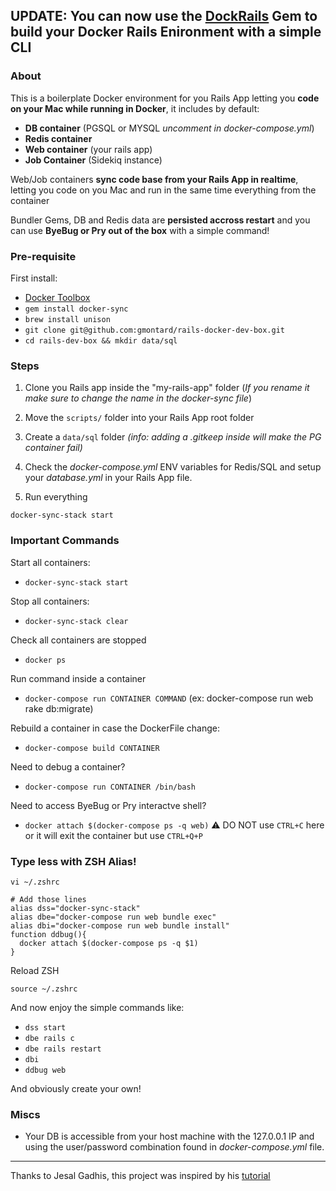 
UPDATE: You can now use the [DockRails](https://github.com/gmontard/dockrails/) Gem to build your Docker Rails Enironment with a simple CLI
---

### About

This is a boilerplate Docker environment for you Rails App letting you **code on your Mac while running in Docker**, it includes by default:
- **DB container** (PGSQL or MYSQL *uncomment in docker-compose.yml*)
- **Redis container**
- **Web container** (your rails app)
- **Job Container** (Sidekiq instance)

Web/Job containers **sync code base from your Rails App in realtime**, letting you code on you Mac and run in the same time everything from the container

Bundler Gems, DB and Redis data are **persisted accross restart** and you can use **ByeBug or Pry out of the box** with a simple command!

### Pre-requisite

First install:
- [Docker Toolbox](https://www.docker.com/products/docker-toolbox)
- ```gem install docker-sync```
- ```brew install unison```
- ```git clone git@github.com:gmontard/rails-docker-dev-box.git```
- ```cd rails-dev-box && mkdir data/sql```


### Steps

1. Clone you Rails app inside the "my-rails-app" folder (*If you rename it make sure to change the name in the docker-sync file*)

2. Move the ```scripts/``` folder into your Rails App root folder

3. Create a ```data/sql``` folder *(info: adding a .gitkeep inside will make the PG container fail)*

3. Check the *docker-compose.yml* ENV variables for Redis/SQL and setup your *database.yml* in your Rails App file.

4. Run everything

```
docker-sync-stack start
```

### Important Commands

Start all containers:
- ```docker-sync-stack start```

Stop all containers:
- ```docker-sync-stack clear```

Check all containers are stopped
- ```docker ps```

Run command inside a container
- ```docker-compose run CONTAINER COMMAND``` (ex: docker-compose run web rake db:migrate)

Rebuild a container in case the DockerFile change:
- ```docker-compose build CONTAINER```

Need to debug a container?
- ```docker-compose run CONTAINER /bin/bash```

Need to access ByeBug or Pry interactve shell?
- ```docker attach $(docker-compose ps -q web)``` :warning: DO NOT use ```CTRL+C``` here or it will exit the container but use ```CTRL+Q+P```


### Type less with ZSH Alias!

```vi ~/.zshrc```

```
# Add those lines
alias dss="docker-sync-stack"
alias dbe="docker-compose run web bundle exec"
alias dbi="docker-compose run web bundle install"
function ddbug(){
  docker attach $(docker-compose ps -q $1)
}
```

Reload ZSH
```
source ~/.zshrc
```

And now enjoy the simple commands like:
- ```dss start```
- ```dbe rails c```
- ```dbe rails restart```
- ```dbi```
- ```ddbug web```

And obviously create your own!

### Miscs

- Your DB is accessible from your host machine with the 127.0.0.1 IP and using the user/password combination found in *docker-compose.yml* file.


----
Thanks to Jesal Gadhis, this project was inspired by his  [tutorial](https://jes.al/2016/09/setting-up-a-rails-development-environment-using-docker/)
